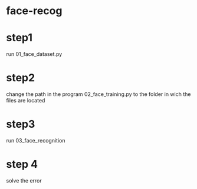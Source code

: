 # face-recog
# step1
run 01_face_dataset.py
# step2
change the path in the program 02_face_training.py to the folder in wich the files are located
# step3
run 03_face_recognition
# step 4
solve the error
